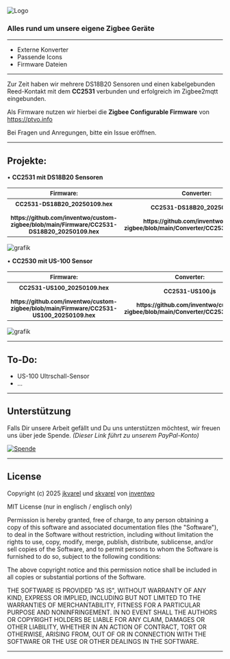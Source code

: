![Logo](https://avatars.githubusercontent.com/u/61345076?s=200&v=4)

<H3>Alles rund um unsere eigene Zigbee Geräte</H3>

---

<ul>
      <li>Externe Konverter</li>
      <li>Passende Icons</li>
      <li>Firmware Dateien</li>
</ul>

---

Zur Zeit haben wir mehrere DS18B20 Sensoren und einen kabelgebunden Reed-Kontakt mit dem <b>CC2531</b> verbunden und erfolgreich im Zigbee2mqtt eingebunden.

Als Firmware nutzen wir hierbei die <b>Zigbee Configurable Firmware</b> von https://ptvo.info

Bei Fragen und Anregungen, bitte ein Issue eröffnen.

---

## Projekte:


• <b>CC2531 mit DS18B20 Sensoren</b>
<table>
    <tr>
      <th style="text-align: center"><sub>Firmware:</th>
      <th style="text-align: center"><sub>Converter:</th>
      <th style="text-align: center"><sub>Icon:</th>
    </tr>
    <tr>
      <th style="text-align: center"><sub>CC2531-DS18B20_20250109.hex<br><br>https://github.com/inventwo/custom-zigbee/blob/main/Firmware/CC2531-DS18B20_20250109.hex</th>
      <th style="text-align: center"><sub>CC2531-DS18B20_20250109.js<br><br>https://github.com/inventwo/custom-zigbee/blob/main/Converter/CC2531.DS18B20.js.js</th>
      <th style="text-align: center"><sub>INV.CC-DS18B20.png<br><br>https://github.com/inventwo/custom-zigbee/blob/main/Icons/INV.CC-DS18B20.png</th>
    </tr>
</table>
            
![grafik](https://github.com/user-attachments/assets/c11c69c5-aa03-49fd-83b9-af3c5f638d3b)

    
• <b>CC2530 mit US-100 Sensor</b>
<table>
    <tr>
      <th style="text-align: center"><sub>Firmware:</th>
      <th style="text-align: center"><sub>Converter:</th>
      <th style="text-align: center"><sub>Icon:</th>
    </tr>
    <tr>
       <th style="text-align: center"><sub>CC2531-US100_20250109.hex<br><br>https://github.com/inventwo/custom-zigbee/blob/main/Firmware/CC2531-US100_20250109.hex</th>
      <th style="text-align: center"><sub>CC2531-US100.js<br><br>https://github.com/inventwo/custom-zigbee/blob/main/Converter/CC2531.US100.js</th>
      <th style="text-align: center"><sub>INV.CC-HCSR04.png<br><br>https://github.com/inventwo/custom-zigbee/blob/main/Icons/INV.CC-HCSR04.png</th>
    </tr>
</table>

![grafik](https://github.com/user-attachments/assets/2055cea0-6924-4928-9e9f-5c0efa9dd71d)


---

## To-Do:

<ul>
<li>US-100 Ultrschall-Sensor</li>
<li>...</li>
</ul>

---

## Unterstützung

Falls Dir unsere Arbeit gefällt und Du uns unterstützen möchtest, wir freuen uns über jede Spende.
<i>(Dieser Link führt zu unserem PayPal-Konto)</i>

[![Spende](https://raw.githubusercontent.com/inventwo/ioBroker.vis-icontwo/refs/heads/master/img/spende.png)](https://www.paypal.com/donate/?hosted_button_id=7W6M3TFZ4W9LW)

---

## License

Copyright (c) 2025 [jkvarel](https://github.com/jkvarel) und [skvarel](https://github.com/skvarel) von [inventwo](https://github.com/inventwo)

MIT License (nur in englisch / englisch only)

Permission is hereby granted, free of charge, to any person obtaining a copy
of this software and associated documentation files (the "Software"), to deal
in the Software without restriction, including without limitation the rights
to use, copy, modify, merge, publish, distribute, sublicense, and/or sell
copies of the Software, and to permit persons to whom the Software is
furnished to do so, subject to the following conditions:

The above copyright notice and this permission notice shall be included in all
copies or substantial portions of the Software.

THE SOFTWARE IS PROVIDED "AS IS", WITHOUT WARRANTY OF ANY KIND, EXPRESS OR
IMPLIED, INCLUDING BUT NOT LIMITED TO THE WARRANTIES OF MERCHANTABILITY,
FITNESS FOR A PARTICULAR PURPOSE AND NONINFRINGEMENT. IN NO EVENT SHALL THE
AUTHORS OR COPYRIGHT HOLDERS BE LIABLE FOR ANY CLAIM, DAMAGES OR OTHER
LIABILITY, WHETHER IN AN ACTION OF CONTRACT, TORT OR OTHERWISE, ARISING FROM,
OUT OF OR IN CONNECTION WITH THE SOFTWARE OR THE USE OR OTHER DEALINGS IN THE
SOFTWARE.

---


